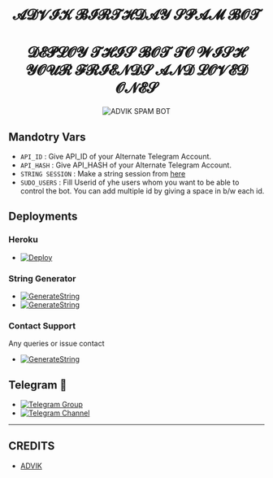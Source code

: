 <h1 align="center">
  <b> 𝓐𝓓𝓥𝓘𝓚 𝓑𝓘𝓡𝓣𝓗𝓓𝓐𝓨 𝓢𝓟𝓐𝓜 𝓑𝓞𝓣</b>
</h1>
<h1 align="center">
  <b>𝓓𝓔𝓟𝓛𝓞𝓨 𝓣𝓗𝓘𝓢 𝓑𝓞𝓣 𝓣𝓞 𝓦𝓘𝓢𝓗 𝓨𝓞𝓤𝓡 𝓕𝓡𝓘𝓔𝓝𝓓𝓢 𝓐𝓝𝓓 𝓛𝓞𝓥𝓔𝓓 𝓞𝓝𝓔𝓢 </b>
</h1>
<p align="center">
  <img src="https://te.legra.ph/file/34a65bf74f53671cae445.jpg" alt="ADVIK SPAM BOT">
</p>


## Mandotry Vars 

   - `API_ID` :  Give API_ID of your Alternate Telegram Account.
   - `API_HASH` :  Give API_HASH of your Alternate Telegram Account.
   - `STRING SESSION` :  Make a string session from [here](https://replit.com/@sahilsi552/QNR-3#main.py)
   - `SUDO_USERS` :  Fill Userid of yhe users whom you want to be able to control the bot. You can add multiple id by giving a space in b/w each id.


## Deployments

### Heroku

- [![Deploy](https://www.herokucdn.com/deploy/button.svg)](https://heroku.com/deploy)

### String Generator
- [![GenerateString](https://camo.githubusercontent.com/b8f040a155a621627eaf4fbc3d2bfc3201053c9184981c58a3195c6254865865/68747470733a2f2f696d672e736869656c64732e696f2f62616467652f47656e65726174652532304f6e2532305265706c2d626c756576696f6c65743f7374796c653d666f722d7468652d6261646765266c6f676f3d6170707665796f72)](https://replit.com/@sahilsi552/QNR-3#main.py)
- [![GenerateString](https://img.shields.io/badge/GENRATE%20ON%20TELEGRAM-blueviolet?style=for-the-badge&logo=telegram)](https://t.me/sessiongenro_bot)
### Contact Support
Any queries or issue contact 
- [![GenerateString](https://img.shields.io/badge/DM%20ON%20TELEGRAM-blueviolet?style=for-the-badge&logo=telegram)](https://t.me/UnSupportedName)

## Telegram 🏪
- [![Telegram Group](https://img.shields.io/badge/Telegram-Group-brightgreen)](https://t.me/QnrOtusChat)
- [![Telegram Channel](https://img.shields.io/badge/Telegram-Channel-brightgreen)](https://t.me/Qnr_Otus)

------
## CREDITS
- [ADVIK](https://t.me/LUAMI_CIFER)

